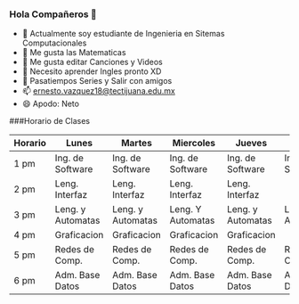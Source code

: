 ### Hola Compañeros 👋

- 🔭 Actualmente soy estudiante de Ingenieria en Sitemas Computacionales
- 🌱 Me gusta las Matematicas
- 👯 Me gusta editar Canciones y Videos
- 🤔 Necesito aprender Ingles pronto XD
- 💬 Pasatiempos Series y Salir con amigos
- 📫 ernesto.vazquez18@tectijuana.edu.mx
- 😄 Apodo: Neto


###Horario de Clases

| Horario | Lunes             | Martes            | Miercoles         | Jueves            | Viernes           |
|---------|-------------------|-------------------|-------------------|-------------------|-------------------|
| 1 pm    | Ing. de Software  | Ing. de Software  | Ing. de Software  | Ing. de Software  | Ing. de Software  |
| 2 pm    | Leng. Interfaz    | Leng. Interfaz    | Leng. Interfaz    | Leng. Interfaz    |                   |
| 3 pm    | Leng. y Automatas | Leng. y Automatas | Leng. Y Automatas | Leng. y Automatas | Leng. y Automatas |
| 4 pm    | Graficacion       | Graficacion       | Graficacion       | Graficacion       |                   |
| 5 pm    | Redes de Comp.    | Redes de Comp.    | Redes de Comp.    | Redes de Comp.    | Redes de Comp.    |
| 6 pm    | Adm. Base Datos   | Adm. Base Datos   | Adm. Base Datos   | Adm. Base Datos   | Adm. Base Datos   |

<!--
**ErnestoVV/ErnestoVV** is a ✨ _special_ ✨ repository because its `README.md` (this file) appears on your GitHub profile.

Here are some ideas to get you started:

- 🔭 I’m currently working on ...
- 🌱 I’m currently learning ...
- 👯 I’m looking to collaborate on ...
- 🤔 I’m looking for help with ...
- 💬 Ask me about ...
- 📫 How to reach me: ...
- 😄 Pronouns: ...
- ⚡ Fun fact: ...
-->
